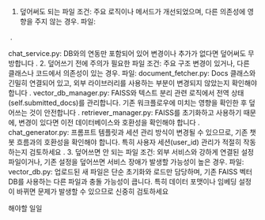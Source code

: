 1. 덮어써도 되는 파일
조건: 주요 로직이나 메서드가 개선되었으며, 다른 의존성에 영향을 주지 않는 경우.
파일:

​
.

chat_service.py:
DB와의 연동만 포함되어 있어 변경이나 추가가 없다면 덮어써도 무방합니다​
.
2. 덮어쓰기 전에 주의가 필요한 파일
조건: 주요 구조 변경이 있거나, 다른 클래스나 코드에서 의존성이 있는 경우.
파일:
document_fetcher.py:
Docs 클래스와 긴밀히 연결되어 있고, 외부 라이브러리를 사용하는 부분이 변경되지 않았는지 확인해야 합니다​
.
vector_db_manager.py:
FAISS와 텍스트 분리 관련 로직에서 전역 상태(self.submitted_docs)를 관리합니다. 기존 워크플로우에 미치는 영향을 확인한 후 덮어쓰는 것이 안전합니다​
.
retriever_manager.py:
FAISS를 초기화하고 사용하기 때문에, 변경이 있다면 이전 데이터베이스와 호환성을 확인해야 합니다​
.
chat_generator.py:
프롬프트 템플릿과 세션 관리 방식이 변경될 수 있으므로, 기존 챗봇 흐름과의 호환성을 확인해야 합니다. 특히 사용자 세션(user_id) 관리가 적절히 작동하는지 검토하세요​
.
3. 덮어쓰면 안 되는 파일
조건: 외부 서비스와 강하게 연결된 설정 파일이거나, 기존 설정을 덮어쓰면 서비스 장애가 발생할 가능성이 높은 경우.
파일:
vector_db.py:
업로드된 새 파일은 단순 초기화와 로드만 담당하며, 기존 FAISS 벡터 DB를 사용하는 다른 파일과 충돌 가능성이 큽니다. 특히 데이터 포맷이나 임베딩 설정이 바뀌면 문제가 발생할 수 있으므로 신중히 검토하세요​

해야할 일일